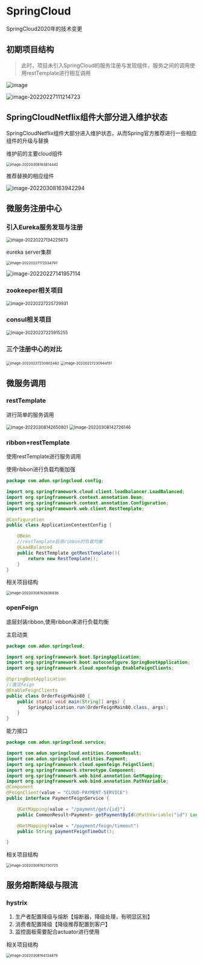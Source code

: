 # SpringCloud
SpringCloud2020年的技术变更

## 初期项目结构
> 此时，项目未引入SpringCloud的服务注册与发现组件，服务之间的调用使用restTemplate进行相互调用



![image](https://user-images.githubusercontent.com/48040850/155866502-5e2966be-eae3-40c0-bbf6-b9aa3939d798.png)



![image-20220227111214723](https://gitee.com/zhudunfeng/cloudimage/raw/master/image/202202271112780.png)



## SpringCloudNetflix组件大部分进入维护状态

SpringCloudNetflix组件大部分进入维护状态，从而Spring官方推荐进行一些相应组件的升级与替换

维护前的主要cloud组件

<img src="https://gitee.com/zhudunfeng/cloudimage/raw/master/image/202203081638521.png" alt="image-20220308163814442" style="zoom: 67%;" />

推荐替换的相应组件

![image-20220308163942294](https://gitee.com/zhudunfeng/cloudimage/raw/master/image/202203081639345.png)

## 微服务注册中心

### 引入Eureka服务发现与注册

<img src="https://gitee.com/zhudunfeng/cloudimage/raw/master/image/202202271342914.png" alt="image-20220227134225873" style="zoom:80%;" />

eureka server集群

<img src="https://gitee.com/zhudunfeng/cloudimage/raw/master/image/202202271725855.png" alt="image-20220227172534797" style="zoom:67%;" />

![image-20220227141957114](https://gitee.com/zhudunfeng/cloudimage/raw/master/image/202202271419150.png)

### zookeeper相关项目

<img src="https://gitee.com/zhudunfeng/cloudimage/raw/master/image/202202272257070.png" alt="image-20220227225729931" style="zoom:80%;" />

### consul相关项目

<img src="https://gitee.com/zhudunfeng/cloudimage/raw/master/image/202202272259322.png" alt="image-20220227225915255" style="zoom:80%;" />

### 三个注册中心的对比

<img src="https://gitee.com/zhudunfeng/cloudimage/raw/master/image/202202272308504.png" alt="image-20220227230802462" style="zoom:67%;" />

<img src="https://gitee.com/zhudunfeng/cloudimage/raw/master/image/202202272309193.png" alt="image-20220227230944151" style="zoom:67%;" />







## 微服务调用

### restTemplate

进行简单的服务调用

<img src="https://gitee.com/zhudunfeng/cloudimage/raw/master/image/202203081426858.png" alt="image-20220308142650801" style="zoom: 80%;" />

<img src="https://gitee.com/zhudunfeng/cloudimage/raw/master/image/202203081427195.png" alt="image-20220308142726146" style="zoom:80%;" />

### ribbon+restTemplate

使用restTemplate进行服务调用

使用ribbon进行负载均衡加强

```java
package com.adun.springcloud.config;

import org.springframework.cloud.client.loadbalancer.LoadBalanced;
import org.springframework.context.annotation.Bean;
import org.springframework.context.annotation.Configuration;
import org.springframework.web.client.RestTemplate;

@Configuration
public class ApplicationContextConfig {

    @Bean
    //restTemplate启用ribbon的负载均衡
    @LoadBalanced
    public RestTemplate getRestTemplate(){
        return new RestTemplate();
    }
}

```

相关项目结构

<img src="https://gitee.com/zhudunfeng/cloudimage/raw/master/image/202203081626925.png" alt="image-20220308162636836" style="zoom:67%;" />



### openFeign

底层封装ribbon,使用ribbon来进行负载均衡

主启动类

```java
package com.adun.springcloud;

import org.springframework.boot.SpringApplication;
import org.springframework.boot.autoconfigure.SpringBootApplication;
import org.springframework.cloud.openfeign.EnableFeignClients;

@SpringBootApplication
//激活feign
@EnableFeignClients
public class OrderFeignMain80 {
    public static void main(String[] args) {
        SpringApplication.run(OrderFeignMain80.class, args);
    }
}

```

能力接口

```java
package com.adun.springcloud.service;

import com.adun.springcloud.entities.CommonResult;
import com.adun.springcloud.entities.Payment;
import org.springframework.cloud.openfeign.FeignClient;
import org.springframework.stereotype.Component;
import org.springframework.web.bind.annotation.GetMapping;
import org.springframework.web.bind.annotation.PathVariable;
@Component
@FeignClient(value = "CLOUD-PAYMENT-SERVICE")
public interface PaymentFeignService {

    @GetMapping(value = "/payment/get/{id}")
    public CommonResult<Payment> getPaymentById(@PathVariable("id") Long id);

    @GetMapping(value = "/payment/feign/timeout")
    public String paymentFeignTimeOut();

}

```

相关项目结构

<img src="https://gitee.com/zhudunfeng/cloudimage/raw/master/image/202203081627823.png" alt="image-20220308162730725" style="zoom:67%;" />

## 服务熔断降级与限流

### hystrix

1. 生产者配置降级与熔断【熔断器，降级处理，有明显区别】
2. 消费者配置降级【降级推荐配置到客户】
3. 监控面板需要配合actuator进行使用



相关项目结构

<img src="https://gitee.com/zhudunfeng/cloudimage/raw/master/image/202203081641968.png" alt="image-20220308164134879" style="zoom:67%;" />

